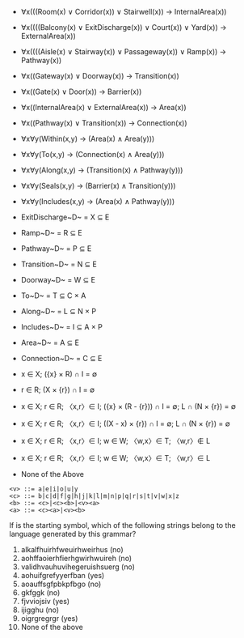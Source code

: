 - ∀x(((Room(x) ∨ Corridor(x)) ∨ Stairwell(x)) → InternalArea(x))
- ∀x((((Balcony(x) ∨ ExitDischarge(x)) ∨ Court(x)) ∨ Yard(x)) → ExternalArea(x))
- ∀x((((Aisle(x) ∨ Stairway(x)) ∨ Passageway(x)) ∨ Ramp(x)) → Pathway(x))
- ∀x((Gateway(x) ∨ Doorway(x)) → Transition(x))
- ∀x((Gate(x) ∨ Door(x)) → Barrier(x))
- ∀x((InternalArea(x) ∨ ExternalArea(x)) → Area(x))
- ∀x((Pathway(x) ∨ Transition(x)) → Connection(x))
- ∀x∀y(Within(x,y) → (Area(x) ∧ Area(y)))
- ∀x∀y(To(x,y) → (Connection(x) ∧ Area(y)))
- ∀x∀y(Along(x,y) → (Transition(x) ∧ Pathway(y)))
- ∀x∀y(Seals(x,y) → (Barrier(x) ∧ Transition(y)))
- ∀x∀y(Includes(x,y) → (Area(x) ∧ Pathway(y)))

- ExitDischarge~D~ = X ⊆ E
- Ramp~D~ = R ⊆ E
- Pathway~D~ = P ⊆ E
- Transition~D~ = N ⊆ E
- Doorway~D~ = W ⊆ E
- To~D~ = T ⊆ C × A
- Along~D~ = L ⊆ N × P
- Includes~D~ = I ⊆ A × P
- Area~D~ = A ⊆ E
- Connection~D~ = C ⊆ E

- x ∈ X; ({x} × R) ∩ I  = ∅ 
- r ∈ R; (X × {r}) ∩ I  = ∅ 
- x ∈ X; r ∈ R; 〈x,r〉∈ I; ({x} × (R - {r})) ∩ I  = ∅; L ∩ (N × {r}) = ∅
- x ∈ X; r ∈ R; 〈x,r〉∈ I; ((X - x) × {r}) ∩ I  = ∅; L ∩ (N × {r}) = ∅
- x ∈ X; r ∈ R; 〈x,r〉∈ I; w ∈ W; 〈w,x〉∈ T; 〈w,r〉∉ L
- x ∈ X; r ∈ R; 〈x,r〉∈ I; w ∈ W; 〈w,x〉∈ T; 〈w,r〉∈ L
- None of the Above



~~~~
<v> ::= a|e|i|o|u|y
<c> ::= b|c|d|f|g|h|j|k|l|m|n|p|q|r|s|t|v|w|x|z
<b> ::= <c>|<c><b>|<v><a>
<a> ::= <c><a>|<v><b>
~~~~

If <a> is the starting symbol, which of the following strings belong to
the language generated by this grammar?

1. alkalfhuirhfweuirhweirhus     (no)
2. aohffaoierhfierhgwirhwuireh   (no)
3. validhvauhuvihegeruishsuerg   (no)
4. aohuifgrefyyerfban            (yes)
5. aoauffsgfpbkpfbgo             (no)
6. gkfggk                        (no)
7. fjvviojsiv                    (yes) 
8. ijigghu                       (no)
9. oigrgregrgr                   (yes)
10. None of the above


